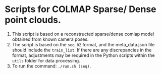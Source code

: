 # Scripts for COLMAP Sparse/ Dense point clouds.
1. This script is based on a reconstructed sparse/dense comlap model obtained from known camera poses.
2. The script is based on the `seq_02` format, and the meta_data.json file should include the `train_list`. If there are any discrepancies in the format, adjustments may be required in the Python scripts within the `utils` folder for data processing.
3. To run the command: `./run.sh (seq)`.
